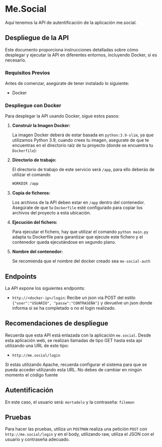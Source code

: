 # Me.Social

Aquí tenemos la API de autentificación de la aplicación me.social. 

## Despliegue de la API

Este documento proporciona instrucciones detalladas sobre cómo desplegar y ejecutar la API en diferentes entornos, incluyendo Docker, si es necesario.

### Requisitos Previos

Antes de comenzar, asegúrate de tener instalado lo siguiente:

- Docker

### Despliegue con Docker

Para desplegar la API usando Docker, sigue estos pasos:

1. **Construir la Imagen Docker:**

   La imagen Docker deberá de estar basada en `python:3.9-slim`, ya que utilizamos Python 3.9, cuando crees tu imagen, asegurate de que te encuentras en el directorio raíz de tu proyecto (donde se encuentra tu `Dockerfile`):

2. **Directorio de trabajo:**
   
   El directorio de trabajo de este servicio será `/app`, para ello deberás de utilizar el comando 
   ```bash
   WORKDIR /app

3. **Copia de ficheros:**

   Los archivos de la API deben estar en `/app` dentro del contenedor. Asegúrate de que tu `Dockerfile` esté configurado para copiar los archivos del proyecto a esta ubicación.

4. **Ejecución del fichero:**

    Para ejecutar el fichero, hay que utilizar el comando `python main.py` adapta tu Dockerfile para garantizar que ejecute este fichero y el contenedor queda ejecutándose en segundo plano.

4. **Nombre del contenedor:**

   Se recomienda que el nombre del docker creado sea `me-social-auth`

## Endpoints

La API expone los siguientes endpoints:

- `http://<docker-ip>/login`: Recibe un json vía POST del estilo `{"user":"USUARIO", "passw":"CONTRASEÑA"}` y devuelve un json donde informa si se ha completado o no el login realizado.

## Recomendaciones de despliegue

Recuerda que esta API está enlazada con la aplicación `me.social`. Desde esta aplicación web, se realizan llamadas de tipo GET hasta esta api utilizando una URL de este tipo: 
- `http://me.social/login` 

Si estás utilizando Apache, recuerda configurar el sistema para que se pueda acceder utilizando esta URL. No debes de cambiar en ningún momento el código fuente

## Autentificación

En este caso, el usuario será: `mortadelo` y la contraseña: `filemon`

## Pruebas
Para hacer las pruebas, utiliza un `POSTMAN` realiza una petición `POST` con `http://me.social/login` y en el body, utilizando raw, utiliza el JSON con el usuario y contraseña adecuado.
